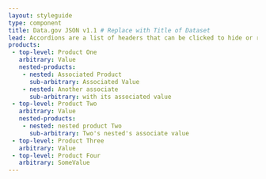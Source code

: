```yaml
---
layout: styleguide
type: component
title: Data.gov JSON v1.1 # Replace with Title of Dataset
lead: Accordions are a list of headers that can be clicked to hide or reveal additional content.
products:
 - top-level: Product One
   arbitrary: Value
   nested-products:
    - nested: Associated Product
      sub-arbitrary: Associated Value
    - nested: Another associate
      sub-arbitrary: with its associated value
 - top-level: Product Two
   arbitrary: Value
   nested-products:
    - nested: nested product Two
      sub-arbitrary: Two's nested's associate value
 - top-level: Product Three
   arbitrary: Value
 - top-level: Product Four
   arbitrary: SomeValue
---
```

